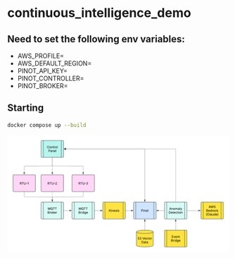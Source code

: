 # continuous_intelligence_demo

## Need to set the following env variables:

- AWS_PROFILE=
- AWS_DEFAULT_REGION=
- PINOT_API_KEY=
- PINOT_CONTROLLER=
- PINOT_BROKER=

## Starting

```bash
docker compose up --build
```

![Flow Chart](./continuous_intelligence_demo.png)